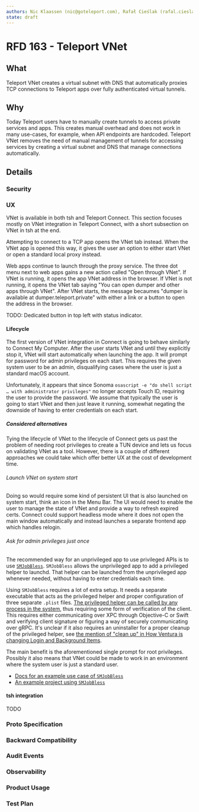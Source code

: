 ```yaml
---
authors: Nic Klaassen (nic@goteleport.com), Rafał Cieślak (rafal.cieslak@goteleport.com)
state: draft
---
```


# RFD 163 - Teleport VNet

## What

Teleport VNet creates a virtual subnet with DNS that automatically proxies TCP
connections to Teleport apps over fully authenticated virtual tunnels.

## Why

Today Teleport users have to manually create tunnels to access private services
and apps.
This creates manual overhead and does not work in many use-cases, for example,
when API endpoints are hardcoded.
Teleport VNet removes the need of manual management of tunnels for accessing
services by creating a virtual subnet and DNS that manage connections
automatically.

## Details

### Security

### UX

VNet is available in both tsh and Teleport Connect. This section focuses mostly on VNet integration
in Teleport Connect, with a short subsection on VNet in tsh at the end.

Attempting to connect to a TCP app opens the VNet tab instead. When the VNet app is opened this way,
it gives the user an option to either start VNet or open a standard local proxy instead.

Web apps continue to launch through the proxy service. The three dot menu next to web apps gains a
new action called "Open through VNet". If VNet is running, it opens the app VNet address in the
browser. If VNet is not running, it opens the VNet tab saying "You can open dumper and other apps
through VNet". After VNet starts, the message becaumes "dumper is available at
dumper.teleport.private" with either a link or a button to open the address in the browser.

TODO: Dedicated button in top left with status indicator.

#### Lifecycle

The first version of VNet integration in Connect is going to behave similarly to Connect My
Computer. After the user starts VNet and until they explicitly stop it, VNet will start
automatically when launching the app. It will prompt for password for admin privileges on each
start. This requires the given system user to be an admin, disqualifying cases where the user is
just a standard macOS account.

Unfortunately, it appears that since Sonoma `osascript -e "do shell script … with administrator
privileges"` no longer accepts Touch ID, requiring the user to provide the password. We assume that
typically the user is going to start VNet and then just leave it running, somewhat negating the
downside of having to enter credentials on each start.

##### Considered alternatives

Tying the lifecycle of VNet to the lifecycle of Connect gets us past the problem of needing root
privileges to create a TUN device and lets us focus on validating VNet as a tool. However, there is
a couple of different approaches we could take which offer better UX at the cost of development
time.

###### Launch VNet on system start

Doing so would require some kind of persistent UI that is also launched on system start, think an
icon in the Menu Bar. The UI would need to enable the user to manage the state of VNet and provide a
way to refresh expired certs. Connect could support headless mode where it does not open the main
window automatically and instead launches a separate frontend app which handles relogin.

###### Ask for admin privileges just once

The recommended way for an unprivileged app to use privileged APIs is to use [`SMJobBless`](https://developer.apple.com/documentation/servicemanagement/smjobbless(_:_:_:_:)).
`SMJobBless` allows the unprivileged app to add a privileged helper to launchd. That helper can be
launched from the unprivileged app whenever needed, without having to enter credentials each time.

Using `SMJobBless` requires a lot of extra setup. It needs a separate executable that acts as the
privileged helper and proper configuration of three separate `.plist` files. [The privileged helper
can be called by any process in the system](https://obdev.at/blog/what-we-have-learned-from-a-vulnerability/),
thus requiring some form of verification of the client. This requires either communicating over XPC
through Objective-C or Swift and verifying client signature or figuring a way of securely
communicating over gRPC. It's unclear if it also requires an uninstaller for a proper cleanup of the
privileged helper, see [the mention of "clean up" in How Ventura is changing Login and Background
Items](https://eclecticlight.co/2023/02/16/how-ventura-is-changing-login-and-background-items/).

The main benefit is the aforementioned single prompt for root privileges. Possibly it also means
that VNet could be made to work in an environment where the system user is just a standard user.

* [Docs for an example use case of `SMJobBless`](https://developer.apple.com/library/archive/samplecode/EvenBetterAuthorizationSample/Listings/Read_Me_About_EvenBetterAuthorizationSample_txt.html)
* [An example project using `SMJobBless`](https://github.com/aronskaya/smjobbless)

#### tsh integration

TODO

### Proto Specification

### Backward Compatibility

### Audit Events

### Observability

### Product Usage

### Test Plan
